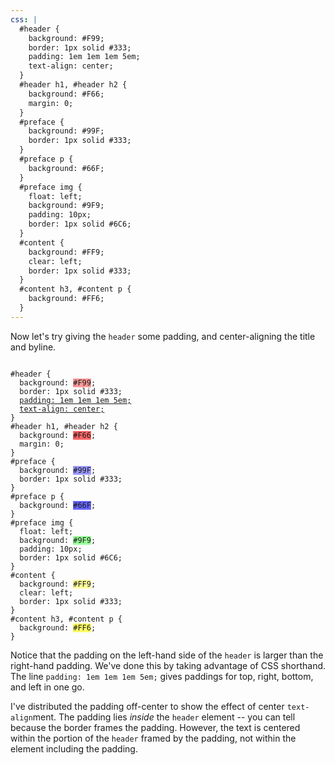 ```yaml
---
css: |
  #header {
    background: #F99;
    border: 1px solid #333;
    padding: 1em 1em 1em 5em;
    text-align: center;
  }
  #header h1, #header h2 {
    background: #F66;
    margin: 0;
  }
  #preface {
    background: #99F;
    border: 1px solid #333;
  }
  #preface p {
    background: #66F;
  }
  #preface img {
    float: left;
    background: #9F9;
    padding: 10px;
    border: 1px solid #6C6;
  }
  #content {
    background: #FF9;
    clear: left;
    border: 1px solid #333;
  }
  #content h3, #content p {
    background: #FF6;
  }
---
```


Now let's try giving the `header` some padding, and center-aligning the title and byline.

<pre><code>
#header {
  background: <span style="background: #F99;">#F99</span>;
  border: 1px solid #333;
  <ins>padding: 1em 1em 1em 5em;</ins>
  <ins>text-align: center;</ins>
}
#header h1, #header h2 {
  background: <span style="background: #F66;">#F66</span>;
  margin: 0;
}
#preface {
  background: <span style="background: #99F;">#99F</span>;
  border: 1px solid #333;
}
#preface p {
  background: <span style="background: #66F;">#66F</span>;
}
#preface img {
  float: left;
  background: <span style="background: #9F9;">#9F9</span>;
  padding: 10px;
  border: 1px solid #6C6;
}
#content {
  background: <span style="background: #FF9;">#FF9</span>;
  clear: left;
  border: 1px solid #333;
}
#content h3, #content p {
  background: <span style="background: #FF6;">#FF6</span>;
}
</code></pre>

Notice that the padding on the left-hand side of the `header` is larger than the right-hand padding. We've done this by taking advantage of CSS shorthand. The line `padding: 1em 1em 1em 5em;` gives paddings for top, right, bottom, and left in one go.

I've distributed the padding off-center to show the effect of center `text-align`ment. The padding lies *inside* the `header` element -- you can tell because the border frames the padding. However, the text is centered within the portion of the `header` framed by the padding, not within the element including the padding.
